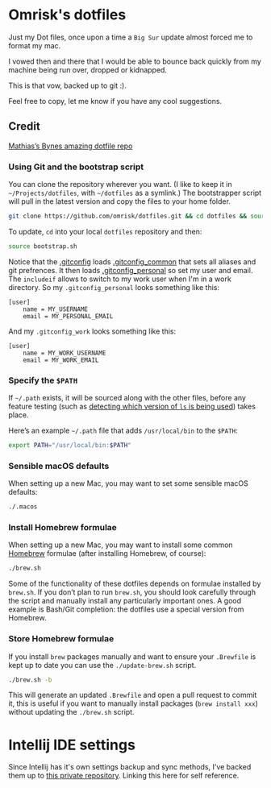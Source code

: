 # Omrisk's dotfiles
Just my Dot files, once upon a time a `Big Sur` update almost forced me to format my mac.

I vowed then and there that I would be able to bounce back quickly from my machine being run over, dropped or kidnapped.

This is that vow, backed up to git :).

Feel free to copy, let me know if you have any cool suggestions.

## Credit 
[Mathias’s Bynes amazing dotfile repo](https://github.com/mathiasbynens/dotfiles)

### Using Git and the bootstrap script

You can clone the repository wherever you want. (I like to keep it in `~/Projects/dotfiles`, with `~/dotfiles` as a symlink.) 
The bootstrapper script will pull in the latest version and copy the files to your home folder.

```bash
git clone https://github.com/omrisk/dotfiles.git && cd dotfiles && source bootstrap.sh
```

To update, `cd` into your local `dotfiles` repository and then:

```bash
source bootstrap.sh
```

Notice that the [.gitconfig](./.gitconfig) loads [.gitconfig_common](.gitconfig_common) that sets all aliases and git prefrences.
It then loads [.gitconfig_personal](.gitconfig_personal) so set my user and email.
The `includeif` allows to switch to my work user when I'm in a work directory.
So my `.gitconfig_personal` looks something like this:
```
[user]
	name = MY_USERNAME
	email = MY_PERSONAL_EMAIL

```
And my `.gitconfig_work` looks something like this:
```
[user]
	name = MY_WORK_USERNAME
	email = MY_WORK_EMAIL

```

### Specify the `$PATH`

If `~/.path` exists, it will be sourced along with the other files, before any feature testing (such as [detecting which version of `ls` is being used](https://github.com/mathiasbynens/dotfiles/blob/aff769fd75225d8f2e481185a71d5e05b76002dc/.aliases#L21-L26)) takes place.

Here’s an example `~/.path` file that adds `/usr/local/bin` to the `$PATH`:

```bash
export PATH="/usr/local/bin:$PATH"
```
### Sensible macOS defaults

When setting up a new Mac, you may want to set some sensible macOS defaults:

```bash
./.macos
```

### Install Homebrew formulae

When setting up a new Mac, you may want to install some common [Homebrew](https://brew.sh/) formulae (after installing Homebrew, of course):

```bash
./brew.sh
```

Some of the functionality of these dotfiles depends on formulae installed by `brew.sh`. If you don’t plan to run `brew.sh`, you should look carefully through the script and manually install any particularly important ones. A good example is Bash/Git completion: the dotfiles use a special version from Homebrew.

### Store Homebrew formulae

If you install `brew` packages manually and want to ensure your `.Brewfile` is kept up to date you can use the `./update-brew.sh` script.


```bash
./brew.sh -b
```

This will generate an updated `.Brewfile` and open a pull request to commit it, this is useful if you want to manually install packages (`brew install xxx`) without updating the `./brew.sh` script.

# Intellij IDE settings
Since Intellij has it's own settings backup and sync methods, I've backed them up to [this private repository](https://github.com/omrisk/intellij-settings).
Linking this here for self reference.
